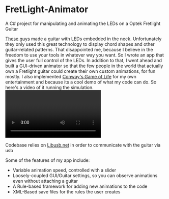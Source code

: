 FretLight-Animator
==================
A C# project for manipulating and animating the LEDs on a Optek Fretlight Guitar

<a href="http://www.fretlight.com/">These guys</a> made a guitar with LEDs embedded in the neck. Unfortunately they only used this great technology to display chord shapes and other guitar-related patterns. That disappointed me, because I believe in the freedom to use your tools in whatever way you want. So I wrote an app that gives the user full control of the LEDs. In addition to that, I went ahead and built a GUI-driven animator so that the few people in the world that actually own a Fretlight guitar could create their own custom animations, for fun mostly. I also implemented <a href="http://en.wikipedia.org/wiki/Conway%27s_Game_of_Life">Conway's Game of Life</a> for my own entertainment and because its a cool demo of what my code can do. 
So here's a video of it running the simulation.
<Video Here>

Codebase relies on <a href="http://sourceforge.net/projects/libusbdotnet/">Libusb.net</a> in order to communicate with the guitar via usb

Some of the features of my app include:
- Variable animation speed, controlled with a slider
- Loosely-coupled GUI/Guitar settings, so you can observe animations even without attaching a guitar
- A Rule-based framework for adding new animations to the code
- XML-Based save files for the rules the user creates